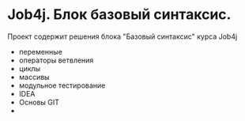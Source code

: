 # Job4j. Блок базовый синтаксис.

Проект содержит решения блока "Базовый синтаксис" курса Job4j

- переменные
- операторы ветвления
- циклы
- массивы
- модульное тестирование
- IDEA
- Основы GIT
- 